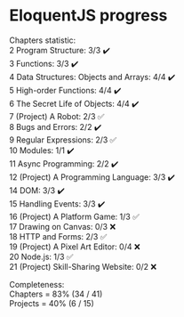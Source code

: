 
# EloquentJS progress

Chapters statistic:  
 2 Program Structure: 3/3 :heavy_check_mark:  
 3 Functions: 3/3 :heavy_check_mark:  
 4 Data Structures: Objects and Arrays: 4/4 :heavy_check_mark:  
 5 High-order Functions: 4/4 :heavy_check_mark:  
 6 The Secret Life of Objects: 4/4 :heavy_check_mark:  
 7 (Project) A Robot: 2/3 :white_check_mark:  
 8 Bugs and Errors: 2/2 :heavy_check_mark:  
 9 Regular Expressions: 2/3 :white_check_mark:  
10 Modules: 1/1 :heavy_check_mark:  
11 Async Programming: 2/2 :heavy_check_mark:  
12 (Project) A Programming Language: 3/3 :heavy_check_mark:  
14 DOM: 3/3 :heavy_check_mark:  
15 Handling Events: 3/3 :heavy_check_mark:  
16 (Project) A Platform Game: 1/3 :white_check_mark:  
17 Drawing on Canvas: 0/3 :x:  
18 HTTP and Forms: 2/3 :white_check_mark:  
19 (Project) A Pixel Art Editor: 0/4 :x:  
20 Node.js: 1/3 :white_check_mark:  
21 (Project) Skill-Sharing Website: 0/2 :x:  
  
Сompleteness:  
 Chapters = 83% (34 / 41)  
 Projects = 40% (6 / 15)  
